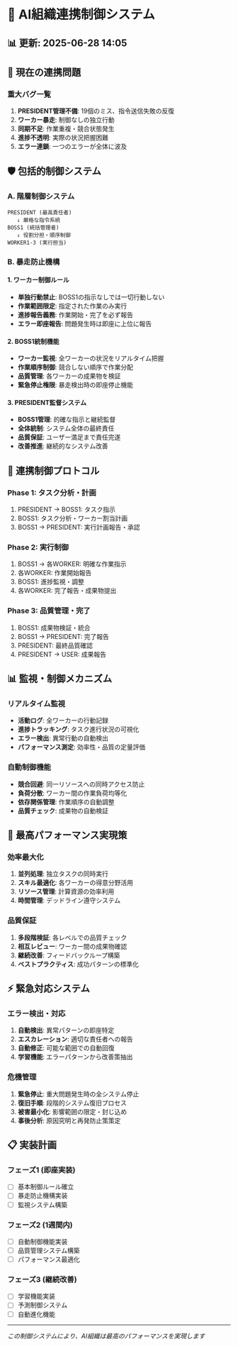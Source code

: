# 🎯 AI組織連携制御システム

## 📊 更新: 2025-06-28 14:05

## 🚨 現在の連携問題

### 重大バグ一覧
1. **PRESIDENT管理不備**: 19個のミス、指令送信失敗の反復
2. **ワーカー暴走**: 制御なしの独立行動
3. **同期不足**: 作業重複・競合状態発生
4. **進捗不透明**: 実際の状況把握困難
5. **エラー連鎖**: 一つのエラーが全体に波及

## 🛡️ 包括的制御システム

### A. 階層制御システム
```
PRESIDENT (最高責任者)
   ↓ 厳格な指令系統
BOSS1 (統括管理者)  
   ↓ 役割分担・順序制御
WORKER1-3 (実行担当)
```

### B. 暴走防止機構

#### 1. ワーカー制御ルール
- **単独行動禁止**: BOSS1の指示なしでは一切行動しない
- **作業範囲限定**: 指定された作業のみ実行
- **進捗報告義務**: 作業開始・完了を必ず報告
- **エラー即座報告**: 問題発生時は即座に上位に報告

#### 2. BOSS1統制機能
- **ワーカー監視**: 全ワーカーの状況をリアルタイム把握
- **作業順序制御**: 競合しない順序で作業分配
- **品質管理**: 各ワーカーの成果物を検証
- **緊急停止権限**: 暴走検出時の即座停止機能

#### 3. PRESIDENT監督システム
- **BOSS1管理**: 的確な指示と継続監督
- **全体統制**: システム全体の最終責任
- **品質保証**: ユーザー満足まで責任完遂
- **改善推進**: 継続的なシステム改善

## 🔄 連携制御プロトコル

### Phase 1: タスク分析・計画
1. PRESIDENT → BOSS1: タスク指示
2. BOSS1: タスク分析・ワーカー割当計画
3. BOSS1 → PRESIDENT: 実行計画報告・承認

### Phase 2: 実行制御
1. BOSS1 → 各WORKER: 明確な作業指示
2. 各WORKER: 作業開始報告
3. BOSS1: 進捗監視・調整
4. 各WORKER: 完了報告・成果物提出

### Phase 3: 品質管理・完了
1. BOSS1: 成果物検証・統合
2. BOSS1 → PRESIDENT: 完了報告
3. PRESIDENT: 最終品質確認
4. PRESIDENT → USER: 成果報告

## 📊 監視・制御メカニズム

### リアルタイム監視
- **活動ログ**: 全ワーカーの行動記録
- **進捗トラッキング**: タスク進行状況の可視化
- **エラー検出**: 異常行動の自動検出
- **パフォーマンス測定**: 効率性・品質の定量評価

### 自動制御機能
- **競合回避**: 同一リソースへの同時アクセス防止
- **負荷分散**: ワーカー間の作業負荷均等化
- **依存関係管理**: 作業順序の自動調整
- **品質チェック**: 成果物の自動検証

## 🚀 最高パフォーマンス実現策

### 効率最大化
1. **並列処理**: 独立タスクの同時実行
2. **スキル最適化**: 各ワーカーの得意分野活用
3. **リソース管理**: 計算資源の効率利用
4. **時間管理**: デッドライン遵守システム

### 品質保証
1. **多段階検証**: 各レベルでの品質チェック
2. **相互レビュー**: ワーカー間の成果物確認
3. **継続改善**: フィードバックループ構築
4. **ベストプラクティス**: 成功パターンの標準化

## ⚡ 緊急対応システム

### エラー検出・対応
1. **自動検出**: 異常パターンの即座特定
2. **エスカレーション**: 適切な責任者への報告
3. **自動修正**: 可能な範囲での自動回復
4. **学習機能**: エラーパターンから改善策抽出

### 危機管理
1. **緊急停止**: 重大問題発生時の全システム停止
2. **復旧手順**: 段階的システム復旧プロセス
3. **被害最小化**: 影響範囲の限定・封じ込め
4. **事後分析**: 原因究明と再発防止策策定

## 📋 実装計画

### フェーズ1 (即座実装)
- [ ] 基本制御ルール確立
- [ ] 暴走防止機構実装
- [ ] 監視システム構築

### フェーズ2 (1週間内)
- [ ] 自動制御機能実装
- [ ] 品質管理システム構築
- [ ] パフォーマンス最適化

### フェーズ3 (継続改善)
- [ ] 学習機能実装
- [ ] 予測制御システム
- [ ] 自動進化機能

---
*この制御システムにより、AI組織は最高のパフォーマンスを実現します*